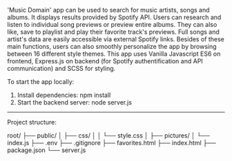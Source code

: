 'Music Domain' app can be used to search for music artists, songs and albums. It displays results provided by Spotify API. 
Users can research and listen to individual song previews or preview entire albums. They can also like, save to playlist and play their favorite track's previews. 
Full songs and artist's data are easily accessible via external Spotify links.
Besides of these main functions, users can also smoothly personalize the app by browsing between 16 different style themes. 
This app uses Vanilla Javascript ES6 on frontend, Express.js on backend (for Spotify authentification and API communication) and SCSS for styling.

To start the app locally:
1. Install dependencies: npm install
2. Start the backend server: node server.js

-------------------------------------------------------------------------------------------------------------

Project structure:

root/
├── public/
│   ├── css/
│   │   └── style.css
│   ├── pictures/
│   └── index.js
├── .env
├── .gitignore
├── favorites.html
├── index.html
├── package.json
└── server.js